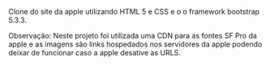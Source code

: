 Clone do site da apple utilizando HTML 5 e CSS e o o framework bootstrap 5.3.3.

Observação: Neste projeto foi utilizada uma CDN para as fontes SF Pro da apple e as imagens são links hospedados nos servidores da apple podendo deixar de funcionar caso a apple desative as URLS.
